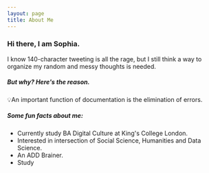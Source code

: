 ```yaml
---
layout: page
title: About Me
---
```


### Hi there, I am Sophia.
I know 140-character tweeting is all the rage, but I still think a way to organize my random and messy thoughts is needed. 

##### But why? Here's the reason.

<p class="message">
  💡An important function of documentation is the elimination of errors.
</p>


##### Some fun facts about me:

* Currently study BA Digital Culture at King's College London.
* Interested in intersection of Social Science, Humanities and Data Science.
* An ADD Brainer.
* Study 
